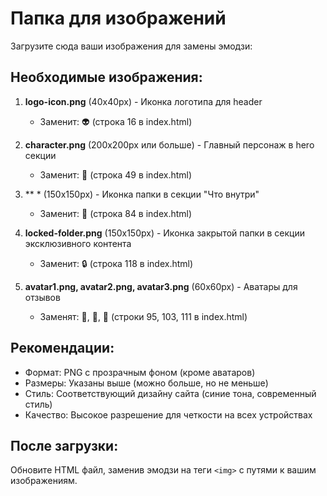 # Папка для изображений

Загрузите сюда ваши изображения для замены эмодзи:

## Необходимые изображения:

1. **logo-icon.png** (40x40px) - Иконка логотипа для header
   - Заменит: 👽 (строка 16 в index.html)

2. **character.png** (200x200px или больше) - Главный персонаж в hero секции
   - Заменит: 💪 (строка 49 в index.html)

3. ** * (150x150px) - Иконка папки в секции "Что внутри"
   - Заменит: 📁 (строка 84 в index.html)

4. **locked-folder.png** (150x150px) - Иконка закрытой папки в секции эксклюзивного контента
   - Заменит: 🔒 (строка 118 в index.html)

5. **avatar1.png, avatar2.png, avatar3.png** (60x60px) - Аватары для отзывов
   - Заменят: 👨, 👩, 👨 (строки 95, 103, 111 в index.html)

## Рекомендации:

- Формат: PNG с прозрачным фоном (кроме аватаров)
- Размеры: Указаны выше (можно больше, но не меньше)
- Стиль: Соответствующий дизайну сайта (синие тона, современный стиль)
- Качество: Высокое разрешение для четкости на всех устройствах

## После загрузки:

Обновите HTML файл, заменив эмодзи на теги `<img>` с путями к вашим изображениям.
